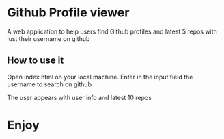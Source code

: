 # Github Profile viewer
A web application to help users find Github profiles and latest 5 repos with just their username on github 

## How to use it
Open index.html on your local machine. 
Enter in the input field the username to search on github 

The user appears with user info and latest 10 repos

# Enjoy
